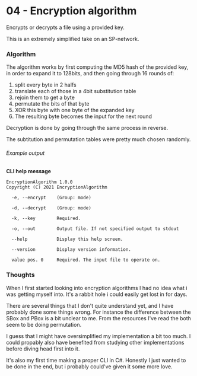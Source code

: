 ﻿# 04 - Encryption algorithm

Encrypts or decrypts a file using a provided key.

This is an extremely simplified take on an SP-network. 

### Algorithm
The algorithm works by first computing the MD5 hash of the provided key, in order to expand it to 128bits,
and then going through 16 rounds of:
1. split every byte in 2 halfs
2. translate each of those in a 4bit substitution table
3. rejoin them to get a byte
4. permutate the bits of that byte
5. XOR this byte with one byte of the expanded key
6. The resulting byte becomes the input for the next round

Decryption is done by going through the same process in reverse.

The subtitution and permutation tables were pretty much chosen randomly.

###### Example output
**CLI help message**
```
EncryptionAlgorithm 1.0.0
Copyright (C) 2021 EncryptionAlgorithm

  -e, --encrypt    (Group: mode)

  -d, --decrypt    (Group: mode)

  -k, --key        Required.

  -o, --out        Output file. If not specified output to stdout

  --help           Display this help screen.

  --version        Display version information.

  value pos. 0     Required. The input file to operate on.
```

### Thoughts
When I first started looking into encryption algorithms I had no idea what i was getting myself into. It's a rabbit hole i could easily get lost in for days.

There are several things that I don't quite understand yet, and I have probably done some things wrong.
For instance the difference between the SBox and PBox is a bit unclear to me. From the resources I've read the both seem to be doing permutation.

I guess that I might have oversimplified my implementation a bit too much. I could propably also have benefited from studying other implementations before diving head first into it.

It's also my first time making a proper CLI in C#. Honestly I just wanted to be done in the end, but i probably could've given it some more love.
